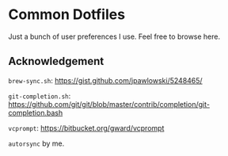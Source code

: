 # Common Dotfiles
Just a bunch of user preferences I use. Feel free to browse here.

## Acknowledgement
`brew-sync.sh`: https://gist.github.com/jpawlowski/5248465/

`git-completion.sh`: https://github.com/git/git/blob/master/contrib/completion/git-completion.bash

`vcprompt`: https://bitbucket.org/gward/vcprompt

`autorsync` by me.